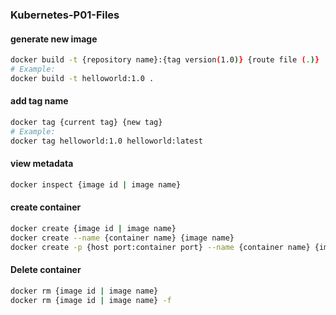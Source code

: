 ### Kubernetes-P01-Files


#### generate new image
```bash
docker build -t {repository name}:{tag version(1.0)} {route file (.)}
# Example:
docker build -t helloworld:1.0 .
```

#### add tag name
```bash
docker tag {current tag} {new tag}
# Example:
docker tag helloworld:1.0 helloworld:latest
```

#### view metadata
```bash
docker inspect {image id | image name}
```

#### create container
```bash
docker create {image id | image name}
docker create --name {container name} {image name}
docker create -p {host port:container port} --name {container name} {image name}
```

#### Delete container
```bash
docker rm {image id | image name}
docker rm {image id | image name} -f

```